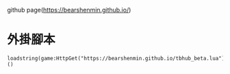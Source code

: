 github page(https://bearshenmin.github.io/)

# 外掛腳本
```
loadstring(game:HttpGet("https://bearshenmin.github.io/tbhub_beta.lua"))()
```
